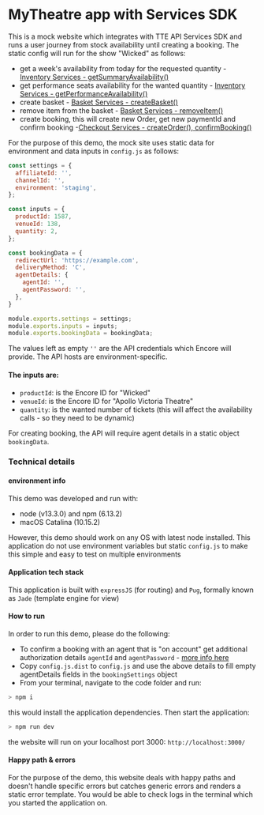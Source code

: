 # MyTheatre app with Services SDK
This is a mock website which integrates with TTE API Services SDK and runs a user journey from stock availability until creating a booking. The static config will run for the show "Wicked" as follows:
- get a week's availability from today for the requested quantity - [Inventory Services - getSummaryAvailability()](https://www.npmjs.com/package/tte-api-services#inventory-service)  
- get performance seats availability for the wanted quantity - [Inventory Services - getPerformanceAvailability()](https://www.npmjs.com/package/tte-api-services#inventory-service)  
- create basket - [Basket Services - createBasket()](https://www.npmjs.com/package/tte-api-services#basket-service)
- remove item from the basket - [Basket Services - removeItem()](https://www.npmjs.com/package/tte-api-services#basket-service)
- create booking, this will create new Order, get new paymentId and confirm booking -[Checkout Services - createOrder(), confirmBooking()](https://www.npmjs.com/package/tte-api-services#checkout-service) 

For the purpose of this demo, the mock site uses static data for environment and data inputs in `config.js` as follows:

```javascript
const settings = {
  affiliateId: '',
  channelId: '',
  environment: 'staging',
};

const inputs = {
  productId: 1587,
  venueId: 138,
  quantity: 2,
};

const bookingData = {
  redirectUrl: 'https://example.com',
  deliveryMethod: 'C',
  agentDetails: {
    agentId: '',
    agentPassword: '',
  },
}

module.exports.settings = settings;
module.exports.inputs = inputs;
module.exports.bookingData = bookingData;
```
The values left as empty `''` are the API credentials which Encore will provide. The API hosts are environment-specific.

#### The inputs are:
- `productId`: is the Encore ID for "Wicked"
- `venueId`: is the Encore ID for "Apollo Victoria Theatre"
- `quantity`: is the wanted number of tickets (this will affect the availability calls - so they need to be dynamic)

For creating booking, the API will require agent details in a static object `bookingData`.

### Technical details
#### environment info
This demo was developed and run with:
- node (v13.3.0) and npm (6.13.2)
- macOS Catalina (10.15.2)

However, this demo should work on any OS with latest node installed. 
This application do not use environment variables but static `config.js` to make this simple and easy to test on multiple environments
#### Application tech stack
This application is built with `expressJS` (for routing) and `Pug`, formally known as `Jade` (template engine for view)
#### How to run
In order to run this demo, please do the following:
- To confirm a booking with an agent that is "on account" get additional authorization details `agentId` and `agentPassword` - [more info here](https://developer.encore.co.uk/checkout-agent-support)
- Copy `config.js.dist` to `config.js` and use the above details to fill empty agentDetails fields in the `bookingSettings` object
- From your terminal, navigate to the code folder and run:
```sh
> npm i
```
this would install the application dependencies. Then start the application: 
```sh
> npm run dev
```
the website will run on your localhost port 3000: `http://localhost:3000/`
#### Happy path & errors
For the purpose of the demo, this website deals with happy paths and doesn't handle specific errors but catches generic errors and renders a static error template. You would be able to check logs in the terminal which you started the application on.

